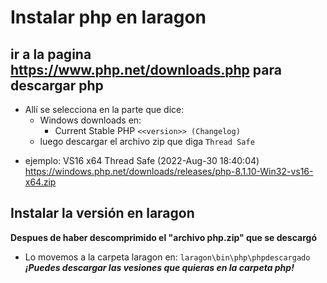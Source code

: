# Instalar php en laragon

## ir a la pagina https://www.php.net/downloads.php para descargar php
- Allí se selecciona en la parte que dice:
	- Windows downloads en:
		- Current Stable PHP `<<version>> (Changelog)`
	- luego descargar el archivo zip que diga `Thread Safe`
* ejemplo:
VS16 x64 Thread Safe (2022-Aug-30 18:40:04) https://windows.php.net/downloads/releases/php-8.1.10-Win32-vs16-x64.zip


## Instalar la versión en laragon

**Despues de haber descomprimido el "archivo php.zip" que se descargó**
- Lo movemos a la carpeta laragon en: `laragon\bin\php\phpdescargado`
 ***¡Puedes descargar las vesiones que quieras en la carpeta php!***
